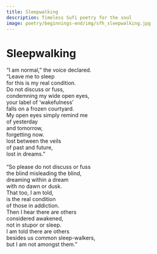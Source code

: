 ```yaml
---
title: Sleepwalking
description: Timeless Sufi poetry for the soul
image: poetry/beginnings-end/img/sfh_sleepwalking.jpg
---
```


# Sleepwalking

<div class="aphorism-text">

“I am normal,” the voice declared.  <br/>
“Leave me to sleep  <br/>
for this is my real condition.  <br/>
Do not discuss or fuss,  <br/>
condemning my wide open eyes, <br/> 
your label of ‘wakefulness’  <br/>
falls on a frozen courtyard.  <br/>
My open eyes simply remind me  <br/>
of yesterday  <br/>
and tomorrow,  <br/>
forgetting now.  <br/>
lost between the veils <br/> 
of past and future,  <br/>
lost in dreams.”  <br/>
  <br/>
“So please do not discuss or fuss <br/> 
the blind misleading the blind,  <br/>
dreaming within a dream  <br/>
with no dawn or dusk.  <br/>
That too, I am told,  <br/>
is the real condition  <br/>
of those in addiction.  <br/>
Then I hear there are others  <br/>
considered awakened,  <br/>
not in stupor or sleep.  <br/>
I am told there are others  <br/>
besides us common sleep-walkers,  <br/>
but I am not amongst them.”  <br/>

</div>
